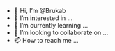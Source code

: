 - 👋 Hi, I’m @Brukab
- 👀 I’m interested in ...
- 🌱 I’m currently learning ...
- 💞️ I’m looking to collaborate on ...
- 📫 How to reach me ...

<!---
Brukab/Brukab is a ✨ special ✨ repository because its `README.md` (this file) appears on your GitHub profile.
You can click the Preview link to take a look at your changes.
--->
